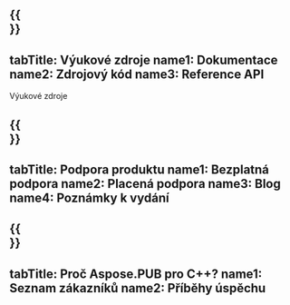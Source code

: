 ﻿---
translation: true
deploy: false
---

{{<section learningresources>}}
---
tabTitle: Výukové zdroje
name1: Dokumentace
name2: Zdrojový kód
name3: Reference API
---

Výukové zdroje

{{<section support>}}
---
tabTitle: Podpora produktu
name1: Bezplatná podpora
name2: Placená podpora
name3: Blog
name4: Poznámky k vydání
---

{{<section why>}}
---
tabTitle: Proč Aspose.PUB pro C++?
name1: Seznam zákazníků
name2: Příběhy úspěchu
---
